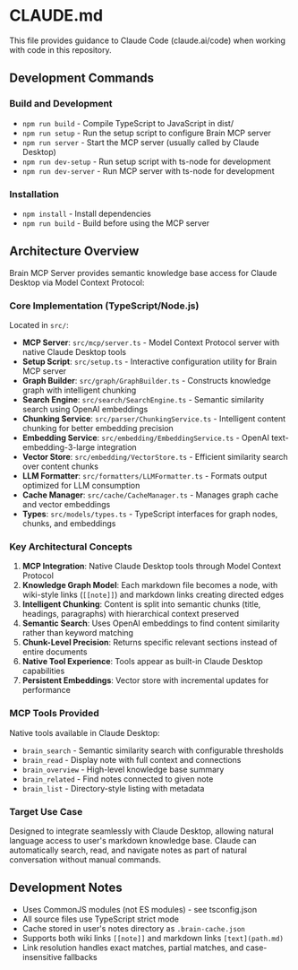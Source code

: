 # CLAUDE.md

This file provides guidance to Claude Code (claude.ai/code) when working with code in this repository.

## Development Commands

### Build and Development
- `npm run build` - Compile TypeScript to JavaScript in dist/
- `npm run setup` - Run the setup script to configure Brain MCP server
- `npm run server` - Start the MCP server (usually called by Claude Desktop)
- `npm run dev-setup` - Run setup script with ts-node for development
- `npm run dev-server` - Run MCP server with ts-node for development

### Installation
- `npm install` - Install dependencies
- `npm run build` - Build before using the MCP server

## Architecture Overview

Brain MCP Server provides semantic knowledge base access for Claude Desktop via Model Context Protocol:

### Core Implementation (TypeScript/Node.js)
Located in `src/`:
- **MCP Server**: `src/mcp/server.ts` - Model Context Protocol server with native Claude Desktop tools
- **Setup Script**: `src/setup.ts` - Interactive configuration utility for Brain MCP server
- **Graph Builder**: `src/graph/GraphBuilder.ts` - Constructs knowledge graph with intelligent chunking
- **Search Engine**: `src/search/SearchEngine.ts` - Semantic similarity search using OpenAI embeddings
- **Chunking Service**: `src/parser/ChunkingService.ts` - Intelligent content chunking for better embedding precision
- **Embedding Service**: `src/embedding/EmbeddingService.ts` - OpenAI text-embedding-3-large integration
- **Vector Store**: `src/embedding/VectorStore.ts` - Efficient similarity search over content chunks
- **LLM Formatter**: `src/formatters/LLMFormatter.ts` - Formats output optimized for LLM consumption
- **Cache Manager**: `src/cache/CacheManager.ts` - Manages graph cache and vector embeddings
- **Types**: `src/models/types.ts` - TypeScript interfaces for graph nodes, chunks, and embeddings

### Key Architectural Concepts

1. **MCP Integration**: Native Claude Desktop tools through Model Context Protocol
2. **Knowledge Graph Model**: Each markdown file becomes a node, with wiki-style links (`[[note]]`) and markdown links creating directed edges
3. **Intelligent Chunking**: Content is split into semantic chunks (title, headings, paragraphs) with hierarchical context preserved
4. **Semantic Search**: Uses OpenAI embeddings to find content similarity rather than keyword matching
5. **Chunk-Level Precision**: Returns specific relevant sections instead of entire documents
6. **Native Tool Experience**: Tools appear as built-in Claude Desktop capabilities
7. **Persistent Embeddings**: Vector store with incremental updates for performance

### MCP Tools Provided
Native tools available in Claude Desktop:
- `brain_search` - Semantic similarity search with configurable thresholds
- `brain_read` - Display note with full context and connections
- `brain_overview` - High-level knowledge base summary
- `brain_related` - Find notes connected to given note
- `brain_list` - Directory-style listing with metadata

### Target Use Case
Designed to integrate seamlessly with Claude Desktop, allowing natural language access to user's markdown knowledge base. Claude can automatically search, read, and navigate notes as part of natural conversation without manual commands.

## Development Notes

- Uses CommonJS modules (not ES modules) - see tsconfig.json
- All source files use TypeScript strict mode
- Cache stored in user's notes directory as `.brain-cache.json`
- Supports both wiki links `[[note]]` and markdown links `[text](path.md)`
- Link resolution handles exact matches, partial matches, and case-insensitive fallbacks